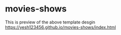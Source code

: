 # movies-shows

This is preview of the above template desgin 
https://yesh123456.github.io/movies-shows/index.html
